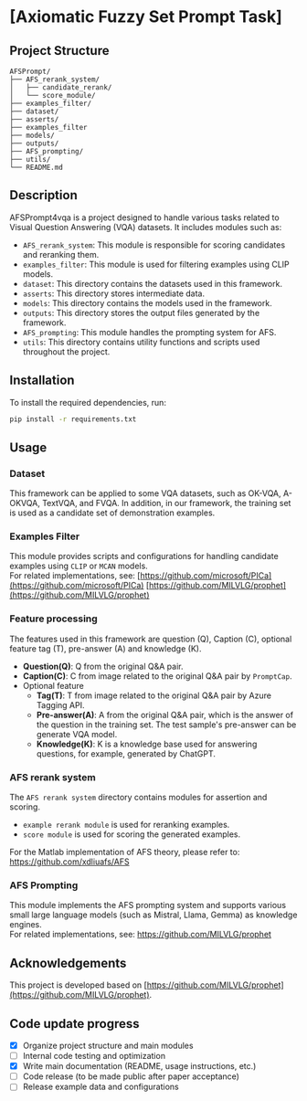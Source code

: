 # [Axiomatic Fuzzy Set Prompt Task]

## Project Structure
```plantuml
AFSPrompt/
├── AFS_rerank_system/
│   ├── candidate_rerank/
│   └── score_module/
├── examples_filter/
├── dataset/
├── asserts/
├── examples_filter
├── models/
├── outputs/
├── AFS_prompting/
├── utils/
└── README.md
```
## Description

AFSPrompt4vqa is a project designed to handle various tasks related to Visual Question Answering (VQA) datasets. It includes modules such as:
- `AFS_rerank_system`: This module is responsible for scoring candidates and reranking them.
- `examples_filter`: This module is used for filtering examples using CLIP models.
- `dataset`: This directory contains the datasets used in this framework.
- `asserts`: This directory stores intermediate data.
- `models`: This directory contains the models used in the framework.
- `outputs`: This directory stores the output files generated by the framework.
- `AFS_prompting`: This module handles the prompting system for AFS.
- `utils`: This directory contains utility functions and scripts used throughout the project.

## Installation

To install the required dependencies, run:

```bash
pip install -r requirements.txt
```
## Usage

### Dataset
This framework can be applied to some VQA datasets, such as OK-VQA, A-OKVQA, TextVQA, and FVQA.
In addition, in our framework, the training set is used as a candidate set of demonstration examples.

### Examples Filter
This module provides scripts and configurations for handling candidate examples using `CLIP` or `MCAN` models.  
For related implementations, see: [https://github.com/microsoft/PICa](https://github.com/microsoft/PICa) [https://github.com/MILVLG/prophet](https://github.com/MILVLG/prophet)

### Feature processing
The features used in this framework are question (Q), Caption (C), optional feature tag (T), pre-answer (A) and knowledge (K).
- **Question(Q)**: Q from the original Q&A pair.
- **Caption(C)**: C from image related to the original Q&A pair by `PromptCap`.
- Optional feature 
  - **Tag(T)**: T from image related to the original Q&A pair by Azure Tagging API.
  - **Pre-answer(A)**: A from the original Q&A pair, which is the answer of the question in the training set. The test sample's pre-answer can be generate VQA model. 
  - **Knowledge(K)**: K is a knowledge base used for answering questions, for example, generated by ChatGPT.

### AFS rerank system
The `AFS rerank system` directory contains modules for assertion and scoring. 
- `example rerank module` is used for reranking examples.
- `score module` is used for scoring the generated examples.

For the Matlab implementation of AFS theory, please refer to: https://github.com/xdliuafs/AFS

### AFS Prompting
This module implements the AFS prompting system and supports various small large language models (such as Mistral, Llama, Gemma) as knowledge engines.  
For related implementations, see: https://github.com/MILVLG/prophet

## Acknowledgements
This project is developed based on [https://github.com/MILVLG/prophet](https://github.com/MILVLG/prophet).

## Code update progress
- [x] Organize project structure and main modules
- [ ] Internal code testing and optimization
- [x] Write main documentation (README, usage instructions, etc.)
- [ ] Code release (to be made public after paper acceptance)
- [ ] Release example data and configurations

```bibte

```




